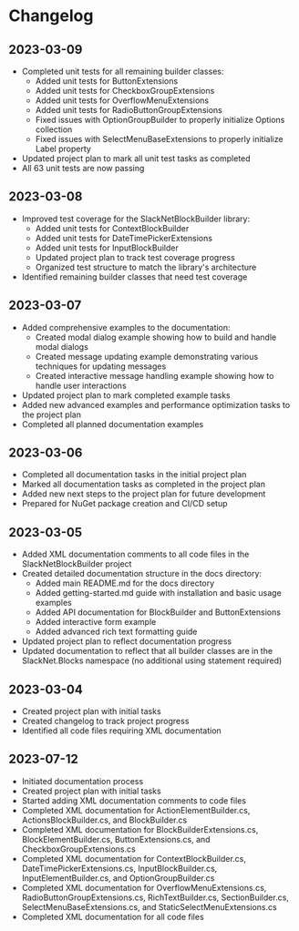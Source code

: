 # Changelog

## 2023-03-09

- Completed unit tests for all remaining builder classes:
  - Added unit tests for ButtonExtensions
  - Added unit tests for CheckboxGroupExtensions
  - Added unit tests for OverflowMenuExtensions
  - Added unit tests for RadioButtonGroupExtensions
  - Fixed issues with OptionGroupBuilder to properly initialize Options collection
  - Fixed issues with SelectMenuBaseExtensions to properly initialize Label property
- Updated project plan to mark all unit test tasks as completed
- All 63 unit tests are now passing

## 2023-03-08

- Improved test coverage for the SlackNetBlockBuilder library:
  - Added unit tests for ContextBlockBuilder
  - Added unit tests for DateTimePickerExtensions
  - Added unit tests for InputBlockBuilder
  - Updated project plan to track test coverage progress
  - Organized test structure to match the library's architecture
- Identified remaining builder classes that need test coverage

## 2023-03-07

- Added comprehensive examples to the documentation:
  - Created modal dialog example showing how to build and handle modal dialogs
  - Created message updating example demonstrating various techniques for updating messages
  - Created interactive message handling example showing how to handle user interactions
- Updated project plan to mark completed example tasks
- Added new advanced examples and performance optimization tasks to the project plan
- Completed all planned documentation examples

## 2023-03-06

- Completed all documentation tasks in the initial project plan
- Marked all documentation tasks as completed in the project plan
- Added new next steps to the project plan for future development
- Prepared for NuGet package creation and CI/CD setup

## 2023-03-05

- Added XML documentation comments to all code files in the SlackNetBlockBuilder project
- Created detailed documentation structure in the docs directory:
  - Added main README.md for the docs directory
  - Added getting-started.md guide with installation and basic usage examples
  - Added API documentation for BlockBuilder and ButtonExtensions
  - Added interactive form example
  - Added advanced rich text formatting guide
- Updated project plan to reflect documentation progress
- Updated documentation to reflect that all builder classes are in the SlackNet.Blocks namespace (no additional using statement required)

## 2023-03-04

- Created project plan with initial tasks
- Created changelog to track project progress
- Identified all code files requiring XML documentation

## 2023-07-12
- Initiated documentation process
- Created project plan with initial tasks
- Started adding XML documentation comments to code files
- Completed XML documentation for ActionElementBuilder.cs, ActionsBlockBuilder.cs, and BlockBuilder.cs
- Completed XML documentation for BlockBuilderExtensions.cs, BlockElementBuilder.cs, ButtonExtensions.cs, and CheckboxGroupExtensions.cs
- Completed XML documentation for ContextBlockBuilder.cs, DateTimePickerExtensions.cs, InputBlockBuilder.cs, InputElementBuilder.cs, and OptionGroupBuilder.cs
- Completed XML documentation for OverflowMenuExtensions.cs, RadioButtonGroupExtensions.cs, RichTextBuilder.cs, SectionBuilder.cs, SelectMenuBaseExtensions.cs, and StaticSelectMenuExtensions.cs
- Completed XML documentation for all code files 